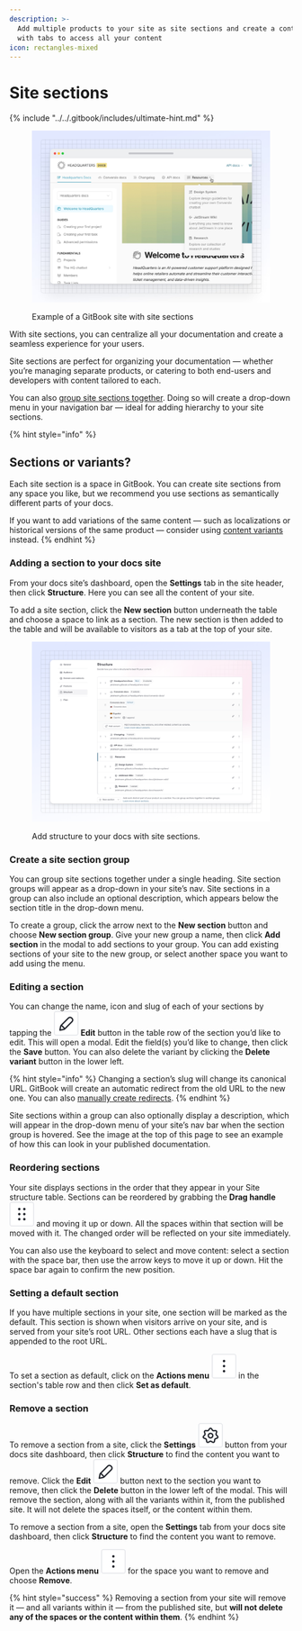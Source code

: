 ```yaml
---
description: >-
  Add multiple products to your site as site sections and create a content hub
  with tabs to access all your content
icon: rectangles-mixed
---
```


# Site sections

{% include "../../.gitbook/includes/ultimate-hint.md" %}

<figure><img src="../../.gitbook/assets/14_03_25_site_sections_published.jpg" alt=""><figcaption><p>Example of a GitBook site with site sections</p></figcaption></figure>

With site sections, you can centralize all your documentation and create a seamless experience for your users.

Site sections are perfect for organizing your documentation — whether you’re managing separate products, or catering to both end-users and developers with content tailored to each.

You can also [group site sections together](site-sections.md#create-a-site-section-group). Doing so will create a drop-down menu in your navigation bar — ideal for adding hierarchy to your site sections.

{% hint style="info" %}
## Sections or variants?

Each site section is a space in GitBook. You can create site sections from any space you like, but we recommend you use sections as semantically different parts of your docs.&#x20;

If you want to add variations of the same content — such as localizations or historical versions of the same product — consider using [content variants](variants.md) instead.
{% endhint %}

### Adding a section to your docs site

From your docs site’s dashboard, open the **Settings** tab in the site header, then click **Structure**. Here you can see all the content of your site.

To add a site section, click the **New section** button underneath the table and choose a space to link as a section. The new section is then added to the table and will be available to visitors as a tab at the top of your site.

<figure><img src="../../.gitbook/assets/14_03_25_site_structure.png" alt=""><figcaption><p>Add structure to your docs with site sections.</p></figcaption></figure>

### Create a site section group

You can group site sections together under a single heading. Site section groups will appear as a drop-down in your site’s nav. Site sections in a group can also include an optional description, which appears below the section title in the drop-down menu.

To create a group, click the arrow next to the **New section** button and choose **New section group**. Give your new group a name, then click **Add section** in the modal to add sections to your group. You can add existing sections of your site to the new group, or select another space you want to add using the menu.

### Editing a section

You can change the name, icon and slug of each of your sections by tapping the <picture><source srcset="../../.gitbook/assets/edit_icon_dark.svg" media="(prefers-color-scheme: dark)"><img src="../../.gitbook/assets/edit_icon_light.svg" alt=""></picture> **Edit** button in the table row of the section you’d like to edit. This will open a modal. Edit the field(s) you’d like to change, then click the **Save** button. You can also delete the variant by clicking the **Delete variant** button in the lower left.

{% hint style="info" %}
Changing a section’s slug will change its canonical URL. GitBook will create an automatic redirect from the old URL to the new one. You can also [manually create redirects](../site-redirects.md).
{% endhint %}

Site sections within a group can also optionally display a description, which will appear in the drop-down menu of your site’s nav bar when the section group is hovered. See the image at the top of this page to see an example of how this can look in your published documentation.

### Reordering sections

Your site displays sections in the order that they appear in your Site structure table. Sections can be reordered by grabbing the **Drag handle** <picture><source srcset="../../.gitbook/assets/options_menu_icon_dark.svg" media="(prefers-color-scheme: dark)"><img src="../../.gitbook/assets/options_menu_icon_light.svg" alt=""></picture> and moving it up or down. All the spaces within that section will be moved with it. The changed order will be reflected on your site immediately.

You can also use the keyboard to select and move content: select a section with the space bar, then use the arrow keys to move it up or down. Hit the space bar again to confirm the new position.

### Setting a default section

If you have multiple sections in your site, one section will be marked as the default. This section is shown when visitors arrive on your site, and is served from your site’s root URL. Other sections each have a slug that is appended to the root URL.

To set a section as default, click on the **Actions menu** <picture><source srcset="../../.gitbook/assets/actions_icon_dark.svg" media="(prefers-color-scheme: dark)"><img src="../../.gitbook/assets/actions_icon_light.svg" alt=""></picture> in the section's table row and then click **Set as default**.

### Remove a section

To remove a section from a site, click the **Settings** <picture><source srcset="../../.gitbook/assets/settings_icon_dark.svg" media="(prefers-color-scheme: dark)"><img src="../../.gitbook/assets/settings_icon_light.svg" alt=""></picture> button from your docs site dashboard, then click **Structure** to find the content you want to remove. Click the **Edit** <picture><source srcset="../../.gitbook/assets/edit_icon_dark.svg" media="(prefers-color-scheme: dark)"><img src="../../.gitbook/assets/edit_icon_light.svg" alt=""></picture> button next to the section you want to remove, then click the **Delete** button in the lower left of the modal. This will remove the section, along with all the variants within it, from the published site. It will not delete the spaces itself, or the content within them.

To remove a section from a site, open the **Settings** tab from your docs site dashboard, then click **Structure** to find the content you want to remove.&#x20;

Open the **Actions menu** <picture><source srcset="../../.gitbook/assets/actions_icon_dark.svg" media="(prefers-color-scheme: dark)"><img src="../../.gitbook/assets/actions_icon_light.svg" alt=""></picture> for the space you want to remove and choose **Remove**.

{% hint style="success" %}
Removing a section from your site will remove it — and all variants within it — from the published site, but **will not delete any of the spaces or the content within them**.
{% endhint %}
